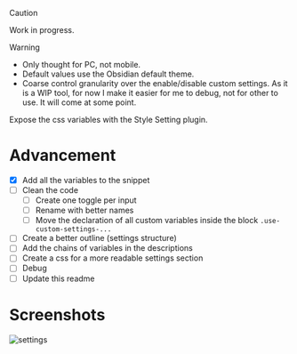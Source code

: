 > [!CAUTION]
> Work in progress.

> [!WARNING]
> - Only thought for PC, not mobile.
> - Default values use the Obsidian default theme.
> - Coarse control granularity over the enable/disable custom settings. As it is a WIP tool, for now I make it easier for me to debug, not for other to use. It will come at some point.

Expose the css variables with the Style Setting plugin.

# Advancement

- [x] Add all the variables to the snippet
- [ ] Clean the code
  - [ ] Create one toggle per input
  - [ ] Rename with better names
  - [ ] Move the declaration of all custom variables inside the block `.use-custom-settings-...`
- [ ] Create a better outline (settings structure)
- [ ] Add the chains of variables in the descriptions
- [ ] Create a css for a more readable settings section
- [ ] Debug
- [ ] Update this readme

# Screenshots

![settings](screenshots/settings.png)